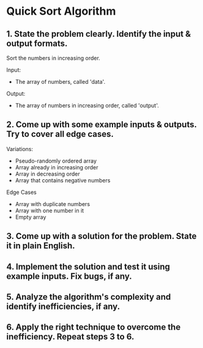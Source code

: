 # Quick Sort Algorithm
## 1. State the problem clearly. Identify the input & output formats.
Sort the numbers in increasing order.

Input:
- The array of numbers, called 'data'.

Output:
- The array of numbers in increasing order, called 'output'.

## 2. Come up with some example inputs & outputs. Try to cover all edge cases.
Variations:
- Pseudo-randomly ordered array
- Array already in increasing order
- Array in decreasing order
- Array that contains negative numbers

Edge Cases
- Array with duplicate numbers
- Array with one number in it
- Empty array

## 3. Come up with a solution for the problem. State it in plain English.


## 4. Implement the solution and test it using example inputs. Fix bugs, if any.


## 5. Analyze the algorithm's complexity and identify inefficiencies, if any.


## 6. Apply the right technique to overcome the inefficiency. Repeat steps 3 to 6.

